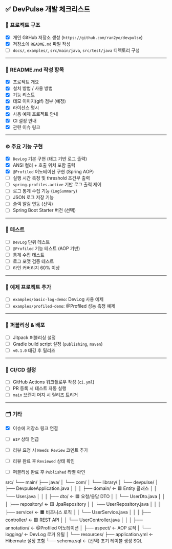 ## ✅ DevPulse 개발 체크리스트

### 📁 프로젝트 구조

- [x] 개인 GitHub 저장소 생성 (`https://github.com/ran2yo/devpulse`)
- [x] 저장소에 `README.md` 파일 작성
- [ ] `docs/`, `examples/`, `src/main/java`, `src/test/java` 디렉토리 구성

---

### 🧾 README.md 작성 항목

- [x] 프로젝트 개요
- [x] 설치 방법 / 사용 방법
- [x] 기능 리스트
- [x] 데모 이미지(gif) 첨부 (예정)
- [x] 라이선스 명시
- [x] 사용 예제 프로젝트 안내
- [x] CI 설정 안내
- [x] 관련 이슈 링크

---

### ⚙️ 주요 기능 구현

- [x] `DevLog` 기본 구현 (태그 기반 로그 출력)
- [x] ANSI 컬러 + 호출 위치 포함 출력
- [x] `@Profiled` 어노테이션 구현 (Spring AOP)
- [ ] 실행 시간 측정 및 threshold 조건부 출력
- [ ] `spring.profiles.active` 기반 로그 출력 제어
- [ ] 로그 통계 수집 기능 (`LogSummary`)
- [ ] JSON 로그 저장 기능
- [ ] 슬랙 알림 연동 (선택)
- [ ] Spring Boot Starter 버전 (선택)

---

### 🧪 테스트

- [ ] `DevLog` 단위 테스트
- [ ] `@Profiled` 기능 테스트 (AOP 기반)
- [ ] 통계 수집 테스트
- [ ] 로그 포맷 검증 테스트
- [ ] 라인 커버리지 60% 이상

---

### 🧾 예제 프로젝트 추가

- [ ] `examples/basic-log-demo`: DevLog 사용 예제
- [ ] `examples/profiled-demo`: @Profiled 성능 측정 예제

---

### 🚀 퍼블리싱 & 배포

- [ ] Jitpack 퍼블리싱 설정
- [ ] Gradle build script 설정 (`publishing`, `maven`)
- [ ] `v0.1.0` 태깅 후 릴리즈

---

### 🔁 CI/CD 설정

- [ ] GitHub Actions 워크플로우 작성 (`ci.yml`)
- [ ] PR 등록 시 테스트 자동 실행
- [ ] `main` 브랜치 머지 시 릴리즈 트리거

---

### 🗂️ 기타

- [x] 이슈에 저장소 링크 연결
- [ ] `WIP` 상태 언급
- [ ] 리뷰 요청 시 `Needs Review` 코멘트 추가
- [ ] 리뷰 완료 후 `Reviewed` 상태 확인
- [ ] 퍼블리싱 완료 후 `Published` 라벨 확인


src/
└── main/
├── java/
│   └── com/
│       └── library/
│           └── devpulse/
│               ├── DevpulseApplication.java
│               │
│               ├── domain/             ← 🟩 Entity 클래스
│               │   └── User.java
│               │
│               ├── dto/                ← 🟦 요청/응답 DTO
│               │   └── UserDto.java
│               │
│               ├── repository/         ← 🟨 JpaRepository
│               │   └── UserRepository.java
│               │
│               ├── service/            ← 🟧 비즈니스 로직
│               │   └── UserService.java
│               │
│               ├── controller/         ← 🟥 REST API
│               │   └── UserController.java
│               │
│               ├── annotation/         ← @Profiled 어노테이션
│               ├── aspect/             ← AOP 로직
│               └── logging/            ← DevLog 로거 유틸
│
└── resources/
├── application.yml                ← Hibernate 설정 포함
└── schema.sql                     ← (선택) 초기 테이블 생성 SQL
